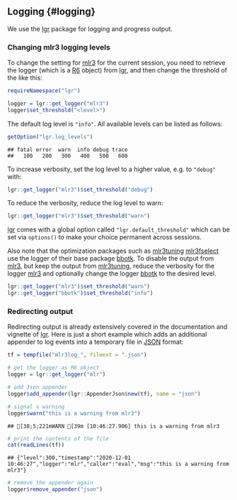 ## Logging {#logging}

We use the [lgr](https://cran.r-project.org/package=lgr) package for logging and progress output.

### Changing mlr3 logging levels

To change the setting for [mlr3](https://mlr3.mlr-org.com) for the current session, you need to retrieve the logger (which is a [R6](https://cran.r-project.org/package=R6) object) from [lgr](https://cran.r-project.org/package=lgr), and then change the threshold of the like this:


```r
requireNamespace("lgr")

logger = lgr::get_logger("mlr3")
logger$set_threshold("<level>")
```

The default log level is `"info"`.
All available levels can be listed as follows:


```r
getOption("lgr.log_levels")
```

```
## fatal error  warn  info debug trace 
##   100   200   300   400   500   600
```

To increase verbosity, set the log level to a higher value, e.g. to `"debug"` with:

```r
lgr::get_logger("mlr3")$set_threshold("debug")
```

To reduce the verbosity, reduce the log level to warn:


```r
lgr::get_logger("mlr3")$set_threshold("warn")
```

[lgr](https://cran.r-project.org/package=lgr) comes with a global option called `"lgr.default_threshold"` which can be set via `options()` to make your choice permanent across sessions.

Also note that the optimization packages such as [mlr3tuning](https://mlr3tuning.mlr-org.com)  [mlr3fselect](https://mlr3fselect.mlr-org.com) use the logger of their base package [bbotk](https://bbotk.mlr-org.com).
To disable the output from [mlr3](https://mlr3.mlr-org.com), but keep the output from [mlr3tuning](https://mlr3tuning.mlr-org.com), reduce the verbosity for the logger [mlr3](https://mlr3.mlr-org.com)
and optionally change the logger [bbotk](https://bbotk.mlr-org.com) to the desired level.


```r
lgr::get_logger("mlr3")$set_threshold("warn")
lgr::get_logger("bbotk")$set_threshold("info")
```

### Redirecting output

Redirecting output is already extensively covered in the documentation and vignette of [lgr](https://cran.r-project.org/package=lgr).
Here is just a short example which adds an additional appender to log events into a temporary file in [JSON](https://en.wikipedia.org/wiki/JSON) format:

```r
tf = tempfile("mlr3log_", fileext = ".json")

# get the logger as R6 object
logger = lgr::get_logger("mlr")

# add Json appender
logger$add_appender(lgr::AppenderJson$new(tf), name = "json")

# signal a warning
logger$warn("this is a warning from mlr3")
```

```
## [38;5;221mWARN [39m [10:46:27.906] this is a warning from mlr3
```

```r
# print the contents of the file
cat(readLines(tf))
```

```
## {"level":300,"timestamp":"2020-12-01 10:46:27","logger":"mlr","caller":"eval","msg":"this is a warning from mlr3"}
```

```r
# remove the appender again
logger$remove_appender("json")
```
